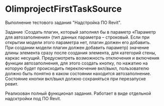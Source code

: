 # OlimprojectFirstTaskSource

Выполнение тестового задания "Надстройка ПО Revit".

Задание :Создать плагин, который заполнял бы в параметр «Параметр для автозаполнения» (тип данных параметра – строковый. Если при открытии модели этого параметра нет, плагин должен его добавить. При создании модели плагин должен добавить параметр) значение длины элемента сразу после создания элемента, для категорий стены, каркас несущий. Предусмотреть возможность отключения и включения функции автозаполнения, для этого создать кнопку, по нажатию на которую будет происходить переключение вкл/выкл, пользователю должно быть понятно в каком состоянии находится автозаполнение. Состояние кнопки вкл/выкл должно сохраняться при перезапуске ревит.

Реализован полный функционал задания.
Работает в виде отдельной надсктройки под ПО Revit.
